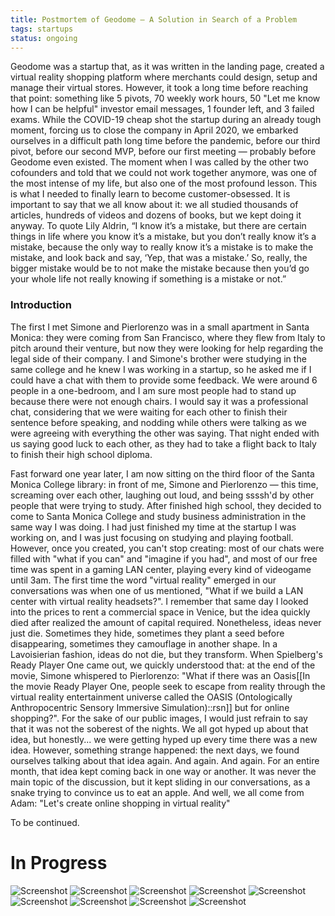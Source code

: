 ```yaml
---
title: Postmortem of Geodome — A Solution in Search of a Problem
tags: startups
status: ongoing
---
```


Geodome was a startup that, as it was written in the landing page, created a virtual reality shopping platform where merchants could design, setup and manage their virtual stores. However, it took a long time before reaching that point: something like 5 pivots, 70 weekly work hours, 50 "Let me know how I can be helpful" investor email messages, 1 founder left, and 3 failed exams. While the COVID-19 cheap shot the startup during an already tough moment, forcing us to close the company in April 2020, we embarked ourselves in a difficult path long time before the pandemic, before our third pivot, before our second MVP, before our first meeting — probably before Geodome even existed. The moment when I was called by the other two cofounders and told that we could not work together anymore, was one of the most intense of my life, but also one of the most profound lesson. This is what I needed to finally learn to become customer-obsessed. It is important to say that we all know about it: we all studied thousands of articles, hundreds of videos and dozens of books, but we kept doing it anyway. To quote Lily Aldrin, “I know it’s a mistake, but there are certain things in life where you know it’s a mistake, but you don’t really know it’s a mistake, because the only way to really know it’s a mistake is to make the mistake, and look back and say, ‘Yep, that was a mistake.’ So, really, the bigger mistake would be to not make the mistake because then you’d go your whole life not really knowing if something is a mistake or not.”


### Introduction

The first I met Simone and Pierlorenzo was in a small apartment in Santa Monica: they were coming from San Francisco, where they flew from Italy to pitch around their venture, but now they were looking for help regarding the legal side of their company. I and Simone's brother were studying in the same college and he knew I was working in a startup, so he asked me if I could have a chat with them to provide some feedback. We were around 6 people in a one-bedroom, and I am sure most people had to stand up because there were not enough chairs. I would say it was a professional chat, considering that we were waiting for each other to finish their sentence before speaking, and nodding while others were talking as we were agreeing with everything the other was saying. That night ended with us saying good luck to each other, as they had to take a flight back to Italy to finish their high school diploma.

Fast forward one year later, I am now sitting on the third floor of the Santa Monica College library: in front of me, Simone and Pierlorenzo — this time, screaming over each other, laughing out loud, and being ssssh'd by other people that were trying to study. After finished high school, they decided to come to Santa Monica College and study business administration in the same way I was doing. I had just finished my time at the startup I was working on, and I was just focusing on studying and playing football. However, once you created, you can't stop creating: most of our chats were filled with "what if you can" and "imagine if you had", and most of our free time was spent in a gaming LAN center, playing every kind of videogame until 3am. The first time the word "virtual reality" emerged in our conversations was when one of us mentioned, "What if we build a LAN center with virtual reality headsets?". I remember that same day I looked into the prices to rent a commercial space in Venice, but the idea quickly died after realized the amount of capital required. Nonetheless, ideas never just die. Sometimes they hide, sometimes they plant a seed before disappearing, sometimes they camouflage in another shape. In a Lavoisierian fashion, ideas do not die, but they transform. When Spielberg's Ready Player One came out, we quickly understood that: at the end of the movie, Simone whispered to Pierlorenzo: "What if there was an Oasis[[In the movie Ready Player One, people seek to escape from reality through the virtual reality entertainment universe called the OASIS (Ontologically Anthropocentric Sensory Immersive Simulation)::rsn]] but for online shopping?". For the sake of our public images, I would just refrain to say that it was not the soberest of the nights. We all got hyped up about that idea, but honestly... we were getting hyped up every time there was a new idea. However, something strange happened: the next days, we found ourselves talking about that idea again. And again. And again. For an entire month, that idea kept coming back in one way or another. It was never the main topic of the discussion, but it kept sliding in our conversations, as a snake trying to convince us to eat an apple. And well, we all come from Adam: "Let's create online shopping in virtual reality"

To be continued.

# In Progress

![Screenshot](/assets/img/geodome/dariazzi.gif)
![Screenshot](/assets/img/geodome/JACOPO-geodome2.jpg)
![Screenshot](/assets/img/geodome/OPENPOSE.png)
![Screenshot](/assets/img/geodome/postmortem2.jpg)
![Screenshot](/assets/img/geodome/screen_2560x1920_2019-08-26_16-28-37.png)
![Screenshot](/assets/img/geodome/screen_4560x2200_2019-07-24_17-48-15.png)
![Screenshot](/assets/img/geodome/Screenshot-20200929172757-698x850.png)
![Screenshot](/assets/img/geodome/UI_Progress5.png)
![Screenshot](/assets/img/geodome/vrlanai.png)